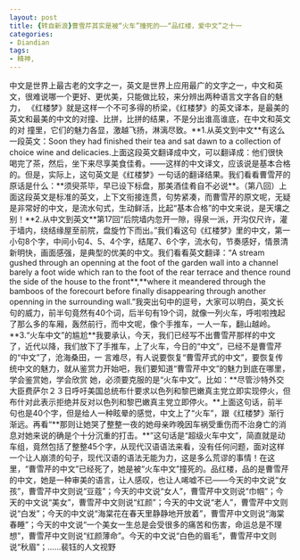 ```yaml
---
layout: post
title: {转自新浪}曹雪芹其实是被“火车”撞死的——“品红楼，爱中文”之十一
categories:
- Diandian
tags:
- 精神, 
---
```

中文是世界上最古老的文字之一，英文是世界上应用最广的文字之一，中文和英文，很难说哪一个更好、更优美，只能做比较，来分辨出两种语言文字各自的魅力， 《红楼梦》就是这样一个不可多得的桥梁，《红楼梦》的英文译本，是最美的英文和最美的中文的对撞、比拼，比拼的结果，不是分出谁高谁底，在中文和英文的对 撞里，它们的魅力各显，激越飞扬，淋漓尽致。\*\*1.从英文到中文\*\*有这么一段英文：Soon they had finished their tea and sat dawn to a collection of choice wine and delicacies.上面这段英文翻译成中文，可以翻译成：他们很快喝完了茶，然后，坐下来尽享美食佳肴。——这样的中文译文，应该说是基本合格的。但是，实际上，这句英文是《红楼梦》一句话的翻译结果。我们看看曹雪芹的原话是什么：\*\*须臾茶毕，早已设下标盘，那美酒佳肴自不必说\*\*。（第八回）上面这段英文是标准的英文，上下文衔接连贯，句势紧凑，而曹雪芹的原文呢，无疑是非常好的中文，是流水句式，生动鲜活，比起“基本合格”的中文来说，是天壤之别！\*\*2.从中文到英文\*\*第17回“后院墙内忽开一隙，得泉一派，开沟仅尺许，灌于墙内，绕结缘屋至前院，盘旋竹下而出。”我们看这句《红楼梦》里的中文，第一小句8个字，中间小句4、5、4个字，结尾7、6个字，流水句，节奏感好，情景清新明快，画面感强，是典型的优美的中文。我们看看英文翻译：“A stream gushed through an openning at the foot of the garden wall into a channel barely a foot wide which ran to the foot of the rear terrace and thence round the side of the house to the front\*\*,\*\*where it meandered through the bamboos of the forecourt before finally disappearing through another openning in the surrounding wall.”我突出句中的逗号，大家可以明白，英文长句的威力，前半句竟然有40个词，后半句有19个词，就像一列火车，呼啦啦拽起了那么多的车厢，轰然前行，而中文呢，像个手推车，一人一车，翻山越岭。\*\*3.“火车中文”的尴尬\*\*我要承认，今天，我们已经写不出曹雪芹那样的中文了，近代以降，我们放下了手推车，上了火车，今日的“中文”，已经不是曹雪芹的“中文”了，沧海桑田，一 言难尽，有人说要恢复“曹雪芹式的中文”，要恢复传统中文的魅力，就从鉴赏力开始吧，我们要知道“曹雪芹中文”的魅力到底在哪里，学会鉴赏她，学会欣赏 她，必须要克服的是“火车中文”。比如：\*\*尽管沙特外交大臣费萨尔２３日呼吁美国总统布什要求以色列和黎巴嫩真主党立即实现停火，但布什对此表示拒绝并反对以色列和黎巴嫩真主党立即停火。\*\*上面这句话，前半句也是40个字，但是给人一种眩晕的感觉，中文上了“火车”，跟《红楼梦》渐行渐远。再看“\*\*那则让她哭了整整一夜的她母亲昨晚因车祸受重伤而不治身亡的消息对她来说的确是个十分沉重的打击。\*\*”这句话是“超级火车中文”，简直就是动车组，竟然包括了整整45个字，从现代汉语语法来看，没有任何问题，面对这样一个让人崩溃的句子，现代汉语的语法无能为力，这是多么荒谬的事情！在这里，“曹雪芹的中文”已经死了，她是被“火车中文”撞死的。品红楼，品的是曹雪芹的中文，她是一种审美的语言，让人感叹，也让人唏嘘不已——今天的中文说“女孩”，曹雪芹中文则说“豆蔻”；今天的中文说“女人”，曹雪芹中文则说“巾帼”；今天的中文说“美女”，曹雪芹中文则说“红颜”；今天的中文说“老人”，曹雪芹中文则说“白发”；今天的中文说“海棠花在春天里静静地开放着”，曹雪芹中文则说“海棠春睡”；今天的中文说“一个美女一生总是会受很多的痛苦和伤害，命运总是不理想”，曹雪芹中文则说“红颜薄命”。今天的中文说“白色的眉毛”，曹雪芹中文则说“秋眉”；……裴钰的人文视野
